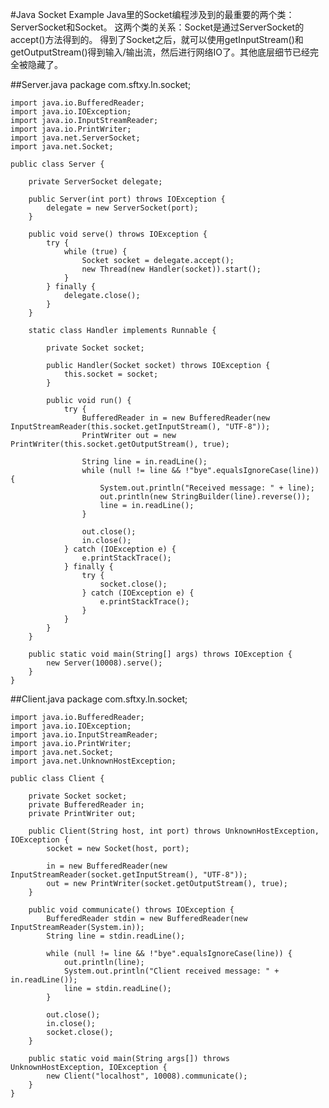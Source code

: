 #Java Socket Example
Java里的Socket编程涉及到的最重要的两个类：ServerSocket和Socket。
这两个类的关系：Socket是通过ServerSocket的accept()方法得到的。
得到了Socket之后，就可以使用getInputStream()和getOutputStream()得到输入/输出流，然后进行网络IO了。其他底层细节已经完全被隐藏了。

##Server.java
	package com.sftxy.ln.socket;

	import java.io.BufferedReader;
	import java.io.IOException;
	import java.io.InputStreamReader;
	import java.io.PrintWriter;
	import java.net.ServerSocket;
	import java.net.Socket;

	public class Server {

	    private ServerSocket delegate;

	    public Server(int port) throws IOException {
	        delegate = new ServerSocket(port);
	    }

	    public void serve() throws IOException {
	        try {
	            while (true) {
	                Socket socket = delegate.accept();
	                new Thread(new Handler(socket)).start();
	            }
	        } finally {
	            delegate.close();
	        }
	    }

	    static class Handler implements Runnable {

	        private Socket socket;

	        public Handler(Socket socket) throws IOException {
	            this.socket = socket;
	        }

	        public void run() {
	            try {
	                BufferedReader in = new BufferedReader(new InputStreamReader(this.socket.getInputStream(), "UTF-8"));
	                PrintWriter out = new PrintWriter(this.socket.getOutputStream(), true);

	                String line = in.readLine();
	                while (null != line && !"bye".equalsIgnoreCase(line)) {
	                    System.out.println("Received message: " + line);
	                    out.println(new StringBuilder(line).reverse());
	                    line = in.readLine();
	                }

	                out.close();
	                in.close();
	            } catch (IOException e) {
	                e.printStackTrace();
	            } finally {
	                try {
	                    socket.close();
	                } catch (IOException e) {
	                    e.printStackTrace();
	                }
	            }
	        }
	    }

	    public static void main(String[] args) throws IOException {
	        new Server(10008).serve();
	    }
	}

##Client.java
	package com.sftxy.ln.socket;

	import java.io.BufferedReader;
	import java.io.IOException;
	import java.io.InputStreamReader;
	import java.io.PrintWriter;
	import java.net.Socket;
	import java.net.UnknownHostException;

	public class Client {

	    private Socket socket;
	    private BufferedReader in;
	    private PrintWriter out;

	    public Client(String host, int port) throws UnknownHostException, IOException {
	        socket = new Socket(host, port);

	        in = new BufferedReader(new InputStreamReader(socket.getInputStream(), "UTF-8"));
	        out = new PrintWriter(socket.getOutputStream(), true);
	    }

	    public void communicate() throws IOException {
	        BufferedReader stdin = new BufferedReader(new InputStreamReader(System.in));
	        String line = stdin.readLine();

	        while (null != line && !"bye".equalsIgnoreCase(line)) {
	            out.println(line);
	            System.out.println("Client received message: " + in.readLine());
	            line = stdin.readLine();
	        }

	        out.close();
	        in.close();
	        socket.close();
	    }

	    public static void main(String args[]) throws UnknownHostException, IOException {
	        new Client("localhost", 10008).communicate();
	    }
	}
